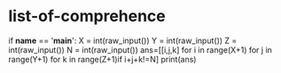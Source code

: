 # list-of-comprehence
if __name__ == '__main__':
    X = int(raw_input())
    Y = int(raw_input())
    Z = int(raw_input())
    N = int(raw_input())
    ans=[[i,j,k] for i in range(X+1) for j in range(Y+1) for k in range(Z+1)if i+j+k!=N]
    print(ans)
